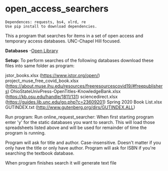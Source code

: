 # open_access_searchers
```
Dependences: requests, bs4, xlrd, re
Use pip install to download dependencies. 
```

This a program that searches for items in a set of open access and temporary access databases. 
UNC-Chapel Hill focused.

**Databases**
-[Open Library](https://openlibrary.org/)



**Setup:**
To perform searches of the following databases download these files into same folder as program:

jstor_books.xlsx (https://www.jstor.org/open/)
project_muse_free_covid_book.xlsx (https://about.muse.jhu.edu/resources/freeresourcescovid19/#freepublishers)
OhioStateUnivPress-OpenTitles-KnowledgeBank.xlsx (https://kb.osu.edu/handle/1811/131)
sciencedirect.xlsx (https://guides.lib.unc.edu/go.php?c=23609201)
Spring 2020 Book List.xlsx
GUTINDEX.txt (http://www.gutenberg.org/dirs/GUTINDEX.ALL)

Run program:
Run online_request_searcher:
When first starting program enter 'y' for the static databases you want to search. This will load those spreadsheets listed above
and will be used for remainder of time the program is running. 

Program will ask for title and author. Case-insensitive. Doesn't matter if you only have the title or only have author. 
Program will ask for ISBN if you're searching the textbook database. 

When program finishes search it will generate text file <title>_result.txt. 

Enter 'y' to run another search. 

Work in progress. Check here for updates.
